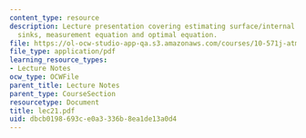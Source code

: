 ```yaml
---
content_type: resource
description: Lecture presentation covering estimating surface/internal sources and
  sinks, measurement equation and optimal equation.
file: https://ol-ocw-studio-app-qa.s3.amazonaws.com/courses/10-571j-atmospheric-physics-and-chemistry-spring-2006/dbcb0198693ce0a3336b8ea1de13a0d4_lec21.pdf
file_type: application/pdf
learning_resource_types:
- Lecture Notes
ocw_type: OCWFile
parent_title: Lecture Notes
parent_type: CourseSection
resourcetype: Document
title: lec21.pdf
uid: dbcb0198-693c-e0a3-336b-8ea1de13a0d4
---
```

